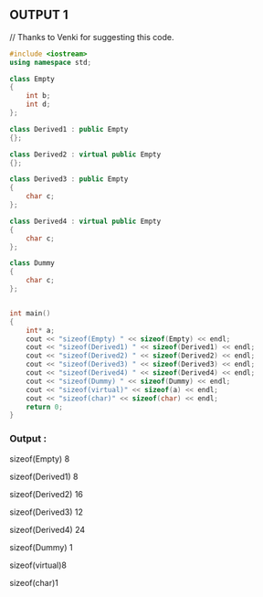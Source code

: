 ## OUTPUT 1

// Thanks to Venki for suggesting this code.

```c++
#include <iostream>
using namespace std;

class Empty
{ 
	int b;
	int d;
};

class Derived1 : public Empty
{};

class Derived2 : virtual public Empty
{};

class Derived3 : public Empty
{ 
	char c;
};

class Derived4 : virtual public Empty
{
	char c;
};

class Dummy
{
	char c;
};


int main()
{
  	int* a;
	cout << "sizeof(Empty) " << sizeof(Empty) << endl;
	cout << "sizeof(Derived1) " << sizeof(Derived1) << endl;
	cout << "sizeof(Derived2) " << sizeof(Derived2) << endl;
	cout << "sizeof(Derived3) " << sizeof(Derived3) << endl;
	cout << "sizeof(Derived4) " << sizeof(Derived4) << endl; 
	cout << "sizeof(Dummy) " << sizeof(Dummy) << endl;
	cout << "sizeof(virtual)" << sizeof(a) << endl;
	cout << "sizeof(char)" << sizeof(char) << endl;
	return 0;
}
```

### Output :


sizeof(Empty) 8

sizeof(Derived1) 8

sizeof(Derived2) 16

sizeof(Derived3) 12

sizeof(Derived4) 24

sizeof(Dummy) 1

sizeof(virtual)8

sizeof(char)1
